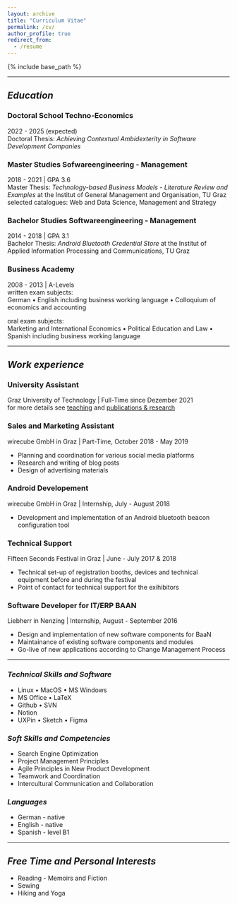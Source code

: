 ```yaml
---
layout: archive
title: "Curriculum Vitae"
permalink: /cv/
author_profile: true
redirect_from:
  - /resume
---
```


{% include base_path %}

---

## *Education*

### Doctoral School Techno-Economics
  2022 - 2025 (expected) <br />
  Doctoral Thesis: *Achieving Contextual Ambidexterity in Software Development Companies* 

### Master Studies Sofwareengineering - Management
  2018 - 2021 | GPA 3.6 <br />
  Master Thesis: *Technology-based Business Models - Literature Review and Examples* at the Institut of General Management and Organisation, TU Graz <br />
  selected catalogues: Web and Data Science, Management and Strategy

### Bachelor Studies Softwareengineering - Management
  2014 - 2018 | GPA 3.1 <br />
  Bachelor Thesis: *Android Bluetooth Credential Store* at the Institut of Applied Information Processing and Communications, TU Graz


### Business Academy
  2008 - 2013 | A-Levels <br />
  written exam subjects: <br />
  German • English including business working language • Colloquium of economics and accounting <br />
  
  oral exam subjects: <br />
  Marketing and International Economics • Political Education and Law • Spanish including business working language

---

## *Work experience*

### University Assistant
  Graz University of Technology | Full-Time since Dezember 2021 <br />
  for more details see [teaching](https://camillareis.github.io/teaching/) and [publications & research](https://camillareis.github.io/reserach-publications/)

### Sales and Marketing Assistant
  wirecube GmbH in Graz | Part-Time, October 2018 - May 2019 <br />
  * Planning and coordination for various social media platforms
  * Research and writing of blog posts
  * Design of advertising materials

### Android Developement
  wirecube GmbH in Graz | Internship, July - August 2018 <br />
  * Development and implementation of an Android bluetooth beacon configuration tool

### Technical Support
  Fifteen Seconds Festival in Graz | June - July 2017 & 2018 <br />
  *  Technical set-up of registration booths, devices and technical equipment before and during the festival
  *  Point of contact for technical support for the exihibitors

### Software Developer for IT/ERP BAAN
  Liebherr in Nenzing | Internship, August - September 2016 <br />
  * Design and implementation of new software components for BaaN
  * Maintainance of existing software components and modules
  * Go-live of new applications according to Change Management Process

---

### *Technical Skills and Software*
  * Linux • MacOS • MS Windows
  * MS Office • LaTeX
  * Github • SVN
  * Notion 
  * UXPin • Sketch • Figma

### *Soft Skills and Competencies* 
  * Search Engine Optimization
  * Project Management Principles
  * Agile Principles in New Product Development
  * Teamwork and Coordination
  * Intercultural Communication and Collaboration

### *Languages*
  * German - native
  * English - native
  * Spanish - level B1

---

## *Free Time and Personal Interests*
  * Reading - Memoirs and Fiction
  * Sewing 
  * Hiking and Yoga


<!-- Publications
======
  <ul>{% for post in site.publications %}
    {% include archive-single-cv.html %}
  {% endfor %}</ul> -->
  
<!-- Talks
======
  <ul>{% for post in site.talks %}
    {% include archive-single-talk-cv.html %}
  {% endfor %}</ul> -->
  
<!-- Teaching
======
  <ul>{% for post in site.teaching %}
    {% include archive-single-cv.html %}
  {% endfor %}</ul> -->
  
<!-- Service and leadership
======
* Currently signed in to 43 different slack teams -->

